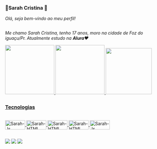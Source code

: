 ### 🌺**Sarah Cristina** 🌺

*Olá, seja bem-vindo ao meu perfil!*

##

 *Me chamo Sarah Cristina, tenho 17 anos, moro na cidade de Foz do iguaçu/Pr. Atualmente estudo na **Alura**❤️*
<div>
  <a href="https://github.com/CriSarah">
  <img height="160em" src="https://github-readme-stats.vercel.app/api?username=CriSarah&show_icons=true&theme=buefy&include_all_commits=true&count-private=true" />
  <img height="160em" src="https://github-readme-stats.vercel.app/api/top-langs/?username=CriSarah&layout=compact&langs_count=9&theme=buefy" />
   <img height="150em" src="https://i.imgur.com/BdHhMYT.png" />
</div>

##
<h3>Tecnologias</h3>
<div style="display: inline_block"><br>
  <img align="center" alt="Sarah-Js" height="30" width="65" src="https://img.shields.io/badge/JavaScript-F7DF1E?style=for-the-badge&logo=javascript&logoColor=black">
  <img align="center" alt="Sarah-HTML" height="30" width="65" src="https://img.shields.io/badge/HTML-239120?style=for-the-badge&logo=html5&logoColor=white">
   <img align="center" alt="Sarah-HTML" height="30" width="65" src="https://img.shields.io/badge/CSS-239120?&style=for-the-badge&logo=css3&logoColor=white">
  <img align="center" alt="Sarah-HTML" height="30" width="65" src="https://img.shields.io/badge/HTML5-E34F26?style=for-the-badge&logo=html5&logoColor=white">
  <img align="center" alt="Sarah-Js" height="30" width="65" src="https://img.shields.io/badge/CSS3-1572B6?style=for-the-badge&logo=css3&logoColor=white">
</div>
          
##


<div> 
  <a href="https://instagram.com/sarah_cristinasantos" target="_blank"><img src="https://img.shields.io/badge/-Instagram-%23E4405F?style=for-the-badge&logo=instagram&logoColor=white" target="_blank"></a>
  <a href = "mailto:sarah.cristina.batistasantos@gmail.com"><img src="https://img.shields.io/badge/-Gmail-%23333?style=for-the-badge&logo=gmail&logoColor=white" target="_blank"></a>
  <a href="https://www.linkedin.com/in/sarah-cristina-387b6425a/" target="_blank"><img src="https://img.shields.io/badge/-LinkedIn-%230077B5?style=for-the-badge&logo=linkedin&logoColor=white" target="_blank"></a> 
  
</div>
          
